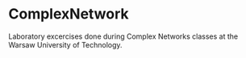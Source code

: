 # ComplexNetwork
Laboratory excercises done during Complex Networks classes at the Warsaw University of Technology.
